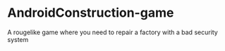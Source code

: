 # AndroidConstruction-game
A rougelike game where you need to repair a factory with a bad security system 
